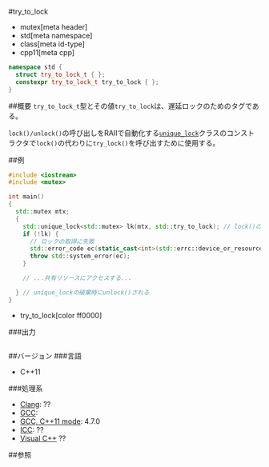 #try_to_lock
* mutex[meta header]
* std[meta namespace]
* class[meta id-type]
* cpp11[meta cpp]

```cpp
namespace std {
  struct try_to_lock_t { };
  constexpr try_to_lock_t try_to_lock { };
}
```

##概要
`try_to_lock_t`型とその値`try_to_lock`は、遅延ロックのためのタグである。

`lock()/unlock()`の呼び出しをRAIIで自動化する[`unique_lock`](unique_lock.md)クラスのコンストラクタで`lock()`の代わりに`try_lock()`を呼び出すために使用する。


##例
```cpp
#include <iostream>
#include <mutex>

int main()
{
  std::mutex mtx;
  {
    std::unique_lock<std::mutex> lk(mtx, std::try_to_lock); // lock()の代わりにtry_lock()を呼び出す
    if (!lk) {
      // ロックの取得に失敗
      std::error_code ec(static_cast<int>(std::errc::device_or_resource_busy), std::generic_category());
      throw std::system_error(ec);
    }

    // ...共有リソースにアクセスする...

  } // unique_lockの破棄時にunlock()される
}
```
* try_to_lock[color ff0000]

###出力
```
```

##バージョン
###言語
- C++11

###処理系
- [Clang](/implementation.md#clang): ??
- [GCC](/implementation.md#gcc): 
- [GCC, C++11 mode](/implementation.md#gcc): 4.7.0
- [ICC](/implementation.md#icc): ??
- [Visual C++](/implementation.md#visual_cpp) ??


##参照


